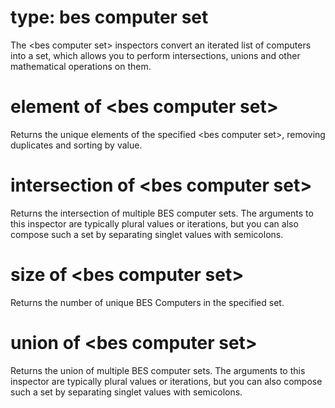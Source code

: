 # type: bes computer set

The &lt;bes computer set&gt; inspectors convert an iterated list of computers into a set, which allows you to perform intersections, unions and other mathematical operations on them.

# element of &lt;bes computer set&gt;

Returns the unique elements of the specified &lt;bes computer set&gt;, removing duplicates and sorting by value.

# intersection of &lt;bes computer set&gt;

Returns the intersection of multiple BES computer sets. The arguments to this inspector are typically plural values or iterations, but you can also compose such a set by separating singlet values with semicolons.

# size of &lt;bes computer set&gt;

Returns the number of unique BES Computers in the specified set.

# union of &lt;bes computer set&gt;

Returns the union of multiple BES computer sets. The arguments to this inspector are typically plural values or iterations, but you can also compose such a set by separating singlet values with semicolons.
